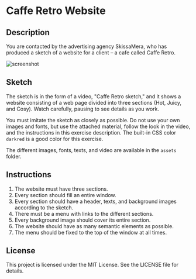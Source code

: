 # Caffe Retro Website

## Description
You are contacted by the advertising agency SkissaMera, who has produced a sketch of a website for a client – a cafe called Caffe Retro.

![screenshot](https://raw.githubusercontent.com/Lexicon-LTU-2024/exercise-html-css-caffe-retro/main/assets/screenshot.png)

## Sketch
The sketch is in the form of a video, "Caffe Retro sketch," and it shows a website consisting of a web page divided into three sections (Hot, Juicy, and Cosy). Watch carefully, pausing to see details as you work.

You must imitate the sketch as closely as possible. Do not use your own images and fonts, but use the attached material, follow the look in the video, and the instructions in this exercise description. The built-in CSS color `darkred` is a good color for this exercise.

The different images, fonts, texts, and video are available in the `assets` folder.

## Instructions
1. The website must have three sections.
2. Every section should fill an entire window.
3. Every section should have a header, texts, and background images according to the sketch.
4. There must be a menu with links to the different sections.
5. Every background image should cover its entire section.
6. The website should have as many semantic elements as possible.
7. The menu should be fixed to the top of the window at all times.

## License
This project is licensed under the MIT License. See the LICENSE file for details.

